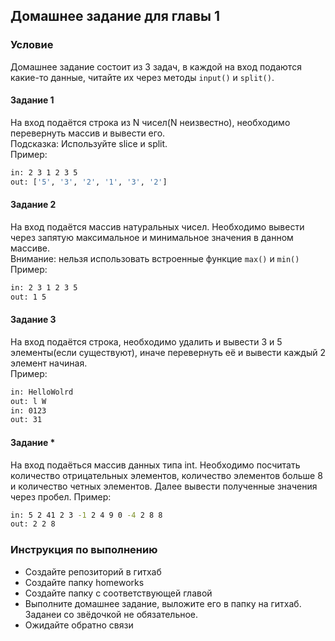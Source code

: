## Домашнее задание для главы 1

### Условие 
Домашнее задание состоит из 3 задач, в каждой на вход подаются какие-то данные, 
читайте их через методы `input()` и `split()`.
#### Задание 1
На вход подаётся строка из N чисел(N неизвестно), необходимо перевернуть массив и вывести его.<br>
Подсказка: Используйте slice и split.<br>
Пример:
``` bash
in: 2 3 1 2 3 5 
out: ['5', '3', '2', '1', '3', '2']
```
#### Задание 2
На вход подаётся массив натуральных чисел. Необходимо вывести через запятую
максимальное и минимальное значения в данном массиве.<br>
Внимание: нельзя использовать встроенные функцие `max()` и `min()` <br>
Пример:<br>
```bash
in: 2 3 1 2 3 5
out: 1 5 
```
#### Задание 3
На вход подаётся строка, необходимо удалить и вывести 3 и 5 элементы(если существуют), иначе
перевернуть её и вывести каждый 2 элемент начиная.<br>
Пример:
```bash
in: HelloWolrd
out: l W
in: 0123
out: 31
```
#### Задание *
На вход подаёться массив данных типа int. Необходимо посчитать количество отрицательных элементов, количество элементов больше 8 и количество четных элементов. Далее вывести полученные значения через пробел.
Пример: 
```bash
in: 5 2 41 2 3 -1 2 4 9 0 -4 2 8 8 
out: 2 2 8
```

### Инструкция по выполнению
- Создайте репозиторий в гитхаб
- Создайте папку homeworks
- Создайте папку с соответствующей главой
- Выполните домашнее задание, выложите его в папку на гитхаб. Заданеи со звёдочкой не обязательное.
- Ожидайте обратно связи
